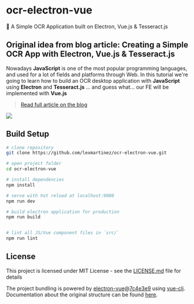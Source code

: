 # ocr-electron-vue

:card_index: A Simple OCR Application built on Electron, Vue.js & Tesseract.js

## Original idea from blog article: Creating a Simple OCR App with Electron, Vue.js & Tesseract.js 
Nowadays **JavaScript** is one of the most popular programming languages, and used for a lot of fields and platforms through Web. In this tutorial we're going to learn how to build an OCR desktop application with **JavaScript** using **Electron** and **Tesseract.js** ... and guess what... our FE will be implemented with **Vue.js**

> [Read full article on the blog](https://lexmartinez.com/read/create-simple-ocr-electron-vue-tesseract)

![](https://github.com/lexmartinez/ocr-electron-vue/raw/master/screenshots/demo.gif)

## Build Setup

``` bash
# clone repository
git clone https://github.com/lexmartinez/ocr-electron-vue.git

# open project folder
cd ocr-electron-vue

# install dependencies
npm install

# serve with hot reload at localhost:9080
npm run dev

# build electron application for production
npm run build


# lint all JS/Vue component files in `src/`
npm run lint
```

## License

This project is licensed under MIT License - see the [LICENSE.md](https://github.com/lexmartinez/ocr-electron-vue/blob/master/LICENSE.md) file for details

The project bundling is powered by [electron-vue](https://github.com/SimulatedGREG/electron-vue)@[7c4e3e9](https://github.com/SimulatedGREG/electron-vue/tree/7c4e3e90a772bd4c27d2dd4790f61f09bae0fcef) using [vue-cli](https://github.com/vuejs/vue-cli). Documentation about the original structure can be found [here](https://simulatedgreg.gitbooks.io/electron-vue/content/index.html).
